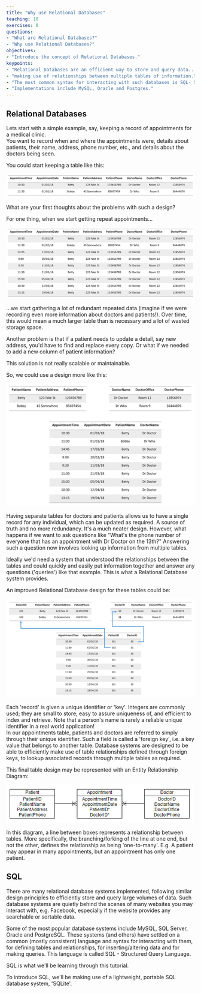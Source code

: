 ```yaml
---
title: "Why use Relational Databases"
teaching: 10
exercises: 0
questions:
- "What are Relational Databases?"
- "Why use Relational Databases?"
objectives:
- "Introduce the concept of Relational Databases."
keypoints:
- "Relational Databases are an efficient way to store and query data..."
- "making use of relationships between multiple tables of information."
- "The most common syntax for interacting with such databases is SQL- Structured Query Language."
- "Implementations include MySQL, Oracle and Postgres."
---
```


## Relational Databases

Lets start with a simple example, say, keeping a record of appointments for a medical clinic.  
You want to record when and where the appointments were, details about patients, their name, 
address, phone number, etc., and details about the doctors being seen.

You could start keeping a table like this: 

![Appointments tables v1](../fig/sql-appointments1.png)

What are your first thoughts about the problems with such a design?  
  
For one thing, when we start getting repeat appointments...  
  
![Appointments tables v2](../fig/sql-appointments2.png)
  
...we start gathering a lot of redundant repeated data (imagine if we were recording even more 
information about doctors and patients!). Over time, this would mean a much larger table than
is necessary and a lot of wasted storage space.  
  
Another problem is that if a patient needs to update a detail, say new address, you'd have to find
and replace every copy. Or what if we needed to add a new column of patient information?

This solution is not really scalable or maintainable.
  
So, we could use a design more like this:
  
![Appointments tables v3](../fig/sql-appointments3.png)
  
Having separate tables for doctors and patients allows us to have a single record for
any individual, which can be updated as required. A source of truth and no more redundancy.
It's a much neater design. However, what happens if we want to ask questions like "What's the
phone number of everyone that has an appointment with Dr Doctor on the 13th?"
Answering such a question now involves looking up information from multiple tables.
  
Ideally we'd need a system that understood the relationships between the tables and could quickly
and easily put information together and answer any questions ('queries') like that example.
This is what a Relational Database system provides. 
  
An improved Relational Database design for these tables could be:
  
![Appointments tables v4](../fig/sql-appointments4.png)
  
Each 'record' is given a unique identifier or 'key'. Integers are commonly used; they are small
to store, easy to assure uniqueness of, and efficient to index and retrieve.  Note that a 
person's name is rarely a reliable unique identifier in a real world application!  
In our appointments table, patients and doctors are referred to simply through their unique 
identifier. Such a field is called a 'foreign key', i.e. a key value that belongs to another
table. Database systems are designed to be able to efficiently make use of table relationships
defined through foreign keys, to lookup associated records through multiple tables as required.
  
This final table design may be represented with an Entity Relationship Diagram:
  
![Appointments tables v5](../fig/sql-appointmentsERE.jpg)
  
In this diagram, a line between boxes represents a relationship between tables. More specifically,
the branching/forking of the line at one end, but not the other, defines the relationship as 
being 'one-to-many'. E.g. A patient may appear in many appointments, but an appointment has only
one patient.
  

## SQL
  
There are many relational database systems implemented, following similar design principles to 
efficiently store and query large volumes of data. Such database systems are quietly behind the
scenes of many websites you may interact with, e.g. Facebook, especially if the website provides
any searchable or sortable data.
  
Some of the most popular database systems include MySQL, SQL Server, Oracle and PostgreSQL. These systems
(and others) have settled on a common (mostly consistent) language and syntax for interacting 
with them, for defining tables and relationships, for inserting/altering data and for making 
queries. This language is called SQL - Structured Query Language.
  
SQL is what we'll be learning through this tutorial. 
  
To introduce SQL, we'll be making use of a lightweight, portable SQL database system, 'SQLite'.
